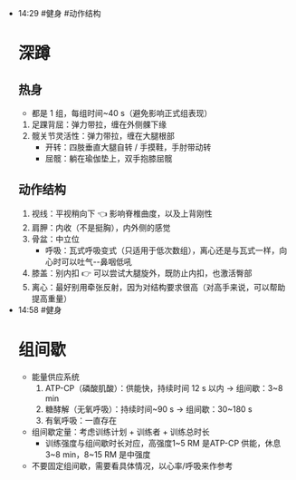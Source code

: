 
- 14:29 
	#健身 #动作结构 
	# 深蹲
	## 热身
	- 都是 1 组，每组时间~40 s（避免影响正式组表现）
	1. 足踝背屈：弹力带拉，缠在外侧髁下缘
	2. 髋关节灵活性：弹力带拉，缠在大腿根部
		-  开转：四肢垂直大腿自转 / 手摸鞋，手肘带动转
		- 屈髋：躺在瑜伽垫上，双手抱膝屈髋
	## 动作结构
	1. 视线：平视稍向下 👈 影响脊椎曲度，以及上背刚性
	2. 肩胛：内收（不是挺胸），内外侧的感觉
	3. 骨盆：中立位
		- 呼吸：瓦式呼吸变式（只适用于低次数组），离心还是与瓦式一样，向心时可以吐气--鼻咽低吼
	4. 膝盖：别内扣 👉 可以尝试大腿旋外，既防止内扣，也激活臀部
	5. 离心：最好别用牵张反射，因为对结构要求很高（对高手来说，可以帮助提高重量）
- 14:58 
	#健身 
	# 组间歇
	- 能量供应系统
		1. ATP-CP（磷酸肌酸）：供能快，持续时间 12 s 以内  → 组间歇：3~8 min
		2. 糖酵解（无氧呼吸）：持续时间~90 s → 组间歇：30~180 s
		3. 有氧呼吸：一直存在
	- 组间歇定量：考虑训练计划 + 训练者 + 训练总时长 
		- 训练强度与组间歇时长对应，高强度1~5 RM 是ATP-CP 供能，休息 3~8 min，8~15 RM 是中强度
	- 不要固定组间歇，需要看具体情况，以心率/呼吸来作参考 